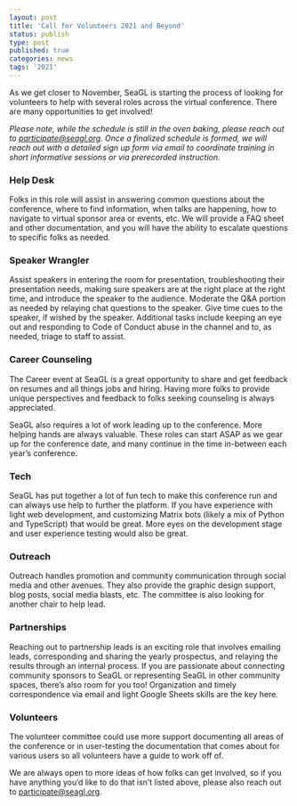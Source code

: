 ```yaml
---
layout: post
title: 'Call for Volunteers 2021 and Beyond'
status: publish
type: post
published: true
categories: news
tags: '2021'
---
```


As we get closer to November, SeaGL is starting the process of looking for volunteers to help with several roles across the virtual conference. There are many opportunities to get involved!

*Please note, while the schedule is still in the oven baking, please reach out to <participate@seagl.org>. Once a finalized schedule is formed, we will reach out with a detailed sign up form via email to coordinate training in short informative sessions or via prerecorded instruction.*

### Help Desk

Folks in this role will assist in answering common questions about the conference, where to find information, when talks are happening, how to navigate to virtual sponsor area or events, etc. We will provide a FAQ sheet and other documentation, and you will have the ability to escalate questions to specific folks as needed.

### Speaker Wrangler

Assist speakers in entering the room for presentation, troubleshooting their presentation needs, making sure speakers are at the right place at the right time, and introduce the speaker to the audience. Moderate the Q&A portion as needed by relaying chat questions to the speaker. Give time cues to the speaker, if wished by the speaker. Additional tasks include keeping an eye out and responding to Code of Conduct abuse in the channel and to, as needed, triage to staff to assist.

### Career Counseling

The Career event at SeaGL is a great opportunity to share and get feedback on resumes and all things jobs and hiring. Having more folks to provide unique perspectives and feedback to folks seeking counseling is always appreciated.

SeaGL also requires a lot of work leading up to the conference. More helping hands are always valuable. These roles can start ASAP as we gear up for the conference date, and many continue in the time in-between each year’s conference.

### Tech

SeaGL has put together a lot of fun tech to make this conference run and can always use help to further the platform. If you have experience with light web development, and customizing Matrix bots (likely a mix of Python and TypeScript) that would be great. More eyes on the development stage and user experience testing would also be great.

### Outreach

Outreach handles promotion and community communication through social media and other avenues. They also provide the graphic design support, blog posts, social media blasts, etc. The committee is also looking for another chair to help lead.

### Partnerships

Reaching out to partnership leads is an exciting role that involves emailing leads, corresponding and sharing the yearly prospectus, and relaying the results through an internal process. If you are passionate about connecting community sponsors to SeaGL or representing SeaGL in other community spaces, there’s also room for you too! Organization and timely correspondence via email and light Google Sheets skills are the key here.

### Volunteers

The volunteer committee could use more support documenting all areas of the conference or in user-testing the documentation that comes about for various users so all volunteers have a guide to work off of.

We are always open to more ideas of how folks can get involved, so if you have anything you’d like to do that isn’t listed above, please also reach out to <participate@seagl.org>.
